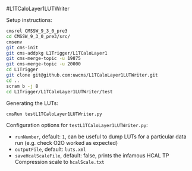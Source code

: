 #L1TCaloLayer1LUTWriter

Setup instructions:
```bash
cmsrel CMSSW_9_3_0_pre3
cd CMSSW_9_3_0_pre3/src/
cmsenv
git cms-init
git cms-addpkg L1Trigger/L1TCaloLayer1
git cms-merge-topic -u 19875
git cms-merge-topic -u 20000
cd L1Trigger
git clone git@github.com:uwcms/L1TCaloLayer1LUTWriter.git
cd ..
scram b -j 8
cd L1Trigger/L1TCaloLayer1LUTWriter/test
```

Generating the LUTs:
```bash
cmsRun testL1TCaloLayer1LUTWriter.py
```

Configuration options for `testL1TCaloLayer1LUTWriter.py`:
 * `runNumber`, default: `1`, can be useful to dump LUTs for a particular data run (e.g. check O2O worked as expected)
 * `outputFile`, default: `luts.xml`
 * `saveHcalScaleFile`, default: false, prints the infamous HCAL TP Compression scale to `hcalScale.txt`

